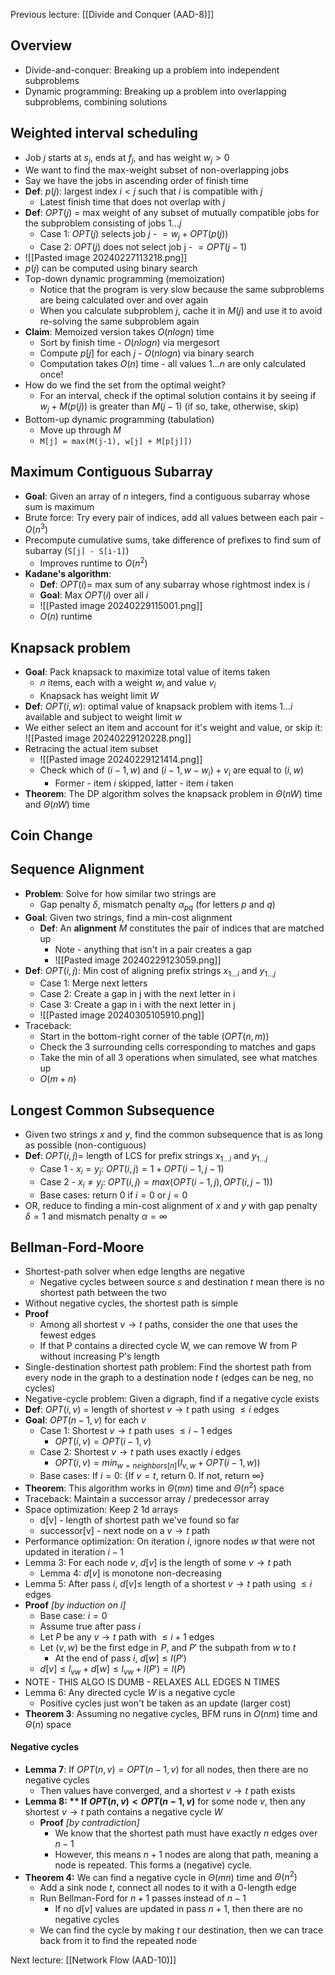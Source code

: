 Previous lecture: [[Divide and Conquer (AAD-8)]]


## Overview
- Divide-and-conquer: Breaking up a problem into independent subproblems
- Dynamic programming: Breaking up a problem into overlapping subproblems, combining solutions

## Weighted interval scheduling
- Job $j$ starts at $s_j$, ends at $f_j$, and has weight $w_{j}> 0$
- We want to find the max-weight subset of non-overlapping jobs
- Say we have the jobs in ascending order of finish time
- **Def**: $p(j)$: largest index $i < j$ such that $i$ is compatible with $j$
	- Latest finish time that does not overlap with $j$
- **Def**: $OPT(j)$ = max weight of any subset of mutually compatible jobs for the subproblem consisting of jobs $1 ... j$ 
	- Case 1: $OPT(j)$ selects job $j$ -  $= w_{j}+ OPT(p(j))$
	- Case 2: $OPT(j)$ does not select job j - $= OPT(j-1)$ 
- ![[Pasted image 20240227113218.png]]
- $p(j)$ can be computed using binary search
- Top-down dynamic programming (memoization)
	- Notice that the program is very slow because the same subproblems are being calculated over and over again
	- When you calculate subproblem $j$, cache it in $M(j)$ and use it to avoid re-solving the same subproblem again
- **Claim**: Memoized version takes $O(nlogn)$ time
	- Sort by finish time - $O(nlogn)$ via mergesort
	- Compute $p[j]$ for each $j$ - $O(nlogn)$ via binary search
	- Computation takes $O(n)$ time - all values $1 ... n$ are only calculated once!
- How do we find the set from the optimal weight?
	- For an interval, check if the optimal solution contains it by seeing  if $w_{j}+ M(p(j))$ is greater than $M(j-1)$ (if so, take, otherwise, skip)
- Bottom-up dynamic programming (tabulation)
	- Move up through $M$
	- `M[j] = max(M(j-1), w[j] + M[p[j]])`

## Maximum Contiguous Subarray
- **Goal**: Given an array of $n$ integers, find a contiguous subarray whose sum is maximum
- Brute force: Try every pair of indices, add all values between each pair - $O(n^3)$
- Precompute cumulative sums, take difference of prefixes to find sum of subarray (`S[j] - S[i-1]`)
	- Improves runtime to $O(n^2)$
- **Kadane's algorithm**: 
	- **Def**: $OPT(i) =$ max sum of any subarray whose rightmost index is $i$
	- **Goal**: Max $OPT(i)$ over all $i$
	- ![[Pasted image 20240229115001.png]]
	- $O(n)$ runtime

## Knapsack problem
- **Goal**: Pack knapsack to maximize total value of items taken
	- $n$ items, each with a weight $w_i$ and value $v_i$
	- Knapsack has weight limit $W$
- **Def**: $OPT(i, w)$: optimal value of knapsack problem with items $1 ... i$ available and subject to weight limit $w$
- We either select an item and account for it's weight and value, or skip it: ![[Pasted image 20240229120228.png]]
- Retracing the actual item subset
	- ![[Pasted image 20240229121414.png]]
	- Check which of  $(i-1, w)$ and $(i-1, w-w_{i}) + v_i$ are equal to $(i, w)$
		- Former - item $i$ skipped, latter - item $i$ taken
- **Theorem**: The DP algorithm solves the knapsack problem in $\Theta(nW)$ time and $\Theta(nW)$ time

## Coin Change

## Sequence Alignment
- **Problem**: Solve for how similar two strings are
	- Gap penalty $\delta$, mismatch penalty $\alpha_{pq}$ (for letters $p$ and $q$)
- **Goal**: Given two strings, find a min-cost alignment
	- **Def**: An **alignment** $M$ constitutes the pair of indices that are matched up
		- Note - anything that isn't in a pair creates a gap
		- ![[Pasted image 20240229123059.png]]
- **Def**: $OPT(i, j)$: Min cost of aligning prefix strings $x_{1 ... i}$ and $y_{1 ... j}$
	- Case 1: Merge next letters
	- Case 2: Create a gap in j with the next letter in i
	- Case 3: Create a gap in i with the next letter in j
	- ![[Pasted image 20240305105910.png]]
- Traceback:
	- Start in the bottom-right corner of the table ($OPT(n,m)$)
	- Check the 3 surrounding cells corresponding to matches and gaps
	- Take the min of all 3 operations when simulated, see what matches up
	- $O(m+n)$

## Longest Common Subsequence
- Given two strings $x$ and $y$, find the common subsequence that is as long as possible (non-contiguous)
- **Def**: $OPT(i, j) =$ length of LCS for prefix strings $x_{1 ... i}$ and $y_{1 ... j}$
	- Case 1 - $x_{i} = y_{j}$: $OPT(i, j) = 1 + OPT(i-1, j-1)$
	- Case 2 - $x_{i} \neq y_j$: $OPT(i, j) = max(OPT(i-1, j), OPT(i, j-1))$
	- Base cases: return 0 if $i = 0$ or $j = 0$
- OR, reduce to finding a min-cost alignment of $x$ and $y$ with gap penalty $\delta = 1$ and mismatch penalty $\alpha = \infty$ 

## Bellman-Ford-Moore
- Shortest-path solver when edge lengths are negative
	- Negative cycles between source $s$ and destination $t$ mean there is no shortest path between the two
- Without negative cycles, the shortest path is simple 
- **Proof**
	- Among all shortest $v\rightarrow t$ paths, consider the one that uses the fewest edges
	- If that P contains a directed cycle W, we can remove W from P without increasing P's length
- Single-destination shortest path problem: Find the shortest path from every node in the graph to a destination node $t$ (edges can be neg, no cycles)
- Negative-cycle problem: Given a digraph, find if a negative cycle exists
- **Def**: $OPT(i, v)$ = length of shortest $v \rightarrow t$ path using $\leq i$ edges
- **Goal**: $OPT(n-1, v)$ for each $v$
	- Case 1: Shortest $v \rightarrow t$ path uses $\leq i-1$ edges
		- $OPT(i, v) = OPT(i-1, v)$
	- Case 2: Shortest $v \rightarrow t$ path uses exactly $i$ edges
		- $OPT(i, v) = min_{w = neighbors[n]}(l_{v,w} + OPT(i-1, w))$
	- Base cases: If $i = 0$: {If $v = t$, return 0. If not, return $\infty$}
- **Theorem**: This algorithm works in $\Theta(mn)$ time and $\Theta(n^2)$ space
- Traceback: Maintain a successor array / predecessor array
- Space optimization: Keep 2 1d arrays
	- d\[v] - length of shortest path we've found so far
	- successor\[v] - next node on a $v \rightarrow t$ path
- Performance optimization: On iteration $i$, ignore nodes $w$ that were not updated in iteration $i-1$
- Lemma 3: For each node $v$, $d[v]$ is the length of some $v \rightarrow t$ path
	- Lemma 4: $d[v]$ is monotone non-decreasing
- Lemma 5: After pass $i$, $d[v] \leq$ length of a shortest $v \rightarrow t$ path using $\leq i$ edges
- **Proof** *\[by induction on i]*
	- Base case: $i = 0$
	- Assume true after pass $i$
	- Let $P$ be any $v \rightarrow t$ path with $\leq i+1$ edges
	- Let $(v, w)$ be the first edge in $P$, and $P'$ the subpath from $w$ to $t$
		- At the end of pass $i$, $d[w] \leq l(P')$
	- $d[v] \leq l_{vw} + d[w] \leq l_{vw} + l(P') = l(P)$
- NOTE - THIS ALGO IS DUMB - RELAXES ALL EDGES N TIMES
- Lemma 6: Any directed cycle $W$ is a negative cycle
	- Positive cycles just won't be taken as an update (larger cost)
- **Theorem 3**: Assuming no negative cycles, BFM runs in $O(nm)$ time and $\Theta(n)$ space

#### Negative cycles
- **Lemma 7**: If $OPT(n, v) = OPT(n-1, v)$ for all nodes, then there are no negative cycles
	- Then values have converged, and a shortest $v \rightarrow t$ path exists
- **Lemma 8: ** If $OPT(n, v) < OPT(n-1, v)$** for some node $v$, then any shortest $v \rightarrow t$ path contains a negative cycle $W$
	- **Proof** *\[by contradiction]*
		- We know that the shortest path must have exactly $n$ edges over $n-1$
		- However, this means $n+1$ nodes are along that path, meaning a node is repeated. This forms a (negative) cycle.
- **Theorem 4:** We can find a negative cycle in $\Theta(mn)$ time and $\Theta(n^2)$
	- Add a sink node $t$, connect all nodes to it with a 0-length edge
	- Run Bellman-Ford for $n+1$ passes instead of $n-1$
		- If no $d[v]$ values are updated in pass $n+1$, then there are no negative cycles
	- We can find the cycle by making $t$ our destination, then we can trace back from it to find the repeated node


Next lecture: [[Network Flow (AAD-10)]]